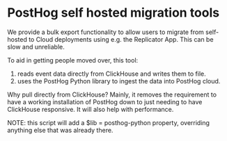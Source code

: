 # PostHog self hosted migration tools

We provide a bulk export functionality to allow users to migrate from
self-hosted to Cloud deployments using e.g. the Replicator App. This can be
slow and unreliable.

To aid in getting people moved over, this tool:

 1. reads event data directly from ClickHouse and writes them to file.
 1. uses the PostHog Python library to ingest the data into PostHog cloud.

Why pull directly from ClickHouse? Mainly, it removes the requirement to have a
working installation of PostHog down to just needing to have ClickHouse
responsive. It will also help with performance.

NOTE: this script will add a $lib = posthog-python property, overriding anything
else that was already there.
